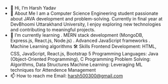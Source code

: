 - 👋 Hi, I’m Harsh Yadav
- 🚀 About Me
  I am a Computer Science Engineering student passionate about JAVA development and problem-solving. Currently in final year at DevBhoomi Uttarakhand University, I enjoy exploring new technologies and contributing to meaningful projects.
- 🌱 I’m currently learning
  . MERN stack development (MongoDB, Express.js, React.js, Node.js)
  . Advanced JavaScript frameworks
  . Machine Learning algorithms
🛠 Skills
  Frontend Development: HTML, CSS, JavaScript, React.js, Bootstrap 5
  Programming Languages: Java (Object-Oriented Programming), C Programming
  Problem Solving: Algorithms, Data Structures
  Machine Learning: Leveraging ML techniques for Attendence Management
- 📫 How to reach me
  Email: harsh500300@gmail.com

<!---
Harsh500300/Harsh500300 is a ✨ special ✨ repository because its `README.md` (this file) appears on your GitHub profile.
You can click the Preview link to take a look at your changes.
--->
